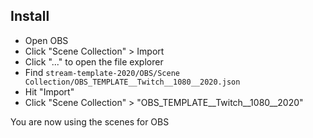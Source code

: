 ## Install
- Open OBS 
- Click "Scene Collection" > Import
- Click "..." to open the file explorer
- Find `stream-template-2020/OBS/Scene Collection/OBS_TEMPLATE__Twitch__1080__2020.json`
- Hit "Import"
- Click "Scene Collection" > "OBS_TEMPLATE__Twitch__1080__2020"

You are now using the scenes for OBS 


